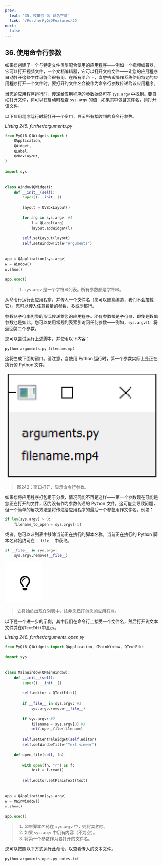 ```yaml
---
prev:
  text: '35. 枚举与 Qt 命名空间'
  link: '/FurtherPyQt6Features/35'
next:
  false
---
```


## 36. 使用命令行参数

如果您创建了一个与特定文件类型配合使用的应用程序——例如一个视频编辑器，它可以打开视频文件，一个文档编辑器，它可以打开文档文件——让您的应用程序自动打开这些文件可能会很有用。在所有平台上，当您告诉操作系统使用特定的应用程序打开一个文件时，要打开的文件名会被作为命令行参数传递给该应用程序。

当您的应用程序运行时，传递给应用程序的参数始终可在 `sys.argv` 中找到。要自动打开文件，你可以在启动时检查 `sys.argv` 的值，如果其中包含文件名，则打开该文件。

以下应用程序运行时将打开一个窗口，显示所有接收到的命令行参数。

*Listing 245. further/arguments.py*

```python
from PyQt6.QtWidgets import (
    QApplication,
    QWidget,
    QLabel,
    QVBoxLayout,
)

import sys


class Window(QWidget):
    def __init__(self):
        super().__init__()
        
        layout = QVBoxLayout()
        
        for arg in sys.argv: #1
            l = QLabel(arg)
            layout.addWidget(l)
            
        self.setLayout(layout)
        self.setWindowTitle("Arguments")
        
        
app = QApplication(sys.argv)
w = Window()
w.show()

app.exec()
```

> 1. `sys.argv` 是一个字符串列表。所有参数都是字符串。

从命令行运行此应用程序，并传入一个文件名（您可以随意编造，我们不会加载它）。您可以传入任意数量的参数，多或少都行。

参数以字符串列表的形式传递给您的应用程序。所有参数都是字符串，即使是数值参数也是如此。您可以使用常规列表索引访问任何参数——例如，`sys.argv[1]` 将返回第二个参数。

您可以尝试运行上述脚本，并使用以下内容：

```bash
python arguments.py filename.mp4
```

这将生成下面的窗口。请注意，当使用 Python 运行时，第一个参数实际上是正在执行的 Python 文件。

![Figure242](Figure242.png)

> 图242：窗口打开，显示命令行参数。

如果您将应用程序打包用于分发，情况可能不再是这样——第一个参数现在可能是您正在打开的文件，因为没有作为参数传递的 Python 文件。这可能会导致问题，但一个简单的解决方法是将传递给应用程序的最后一个参数用作文件名，例如：

```python
if len(sys.argv) > 0:
    filename_to_open = sys.argv[-1]
```

或者，您可以从列表中移除当前正在执行的脚本名称。当前正在执行的 Python 脚本名称始终可在 `__file__` 中获取。

```python
if __file__ in sys.argv:
    sys.argv.remove(__file__)
```

![tips](tips.png)

> 它将始终出现在列表中，除非您已打包您的应用程序。

以下是一个进一步的示例，其中我们在命令行上接受一个文件名，然后打开该文本文件并在`QTextEdit`中显示。

*Listing 246. further/arguments_open.py*

```python
from PyQt6.QtWidgets import QApplication, QMainWindow, QTextEdit

import sys


class MainWindow(QMainWindow):
    def __init__(self):
        super().__init__()
        
        self.editor = QTextEdit()
        
        if __file__ in sys.argv: #1
            sys.argv.remove(__file__)
                            
        if sys.argv: #2
            filename = sys.argv[0] #3
            self.open_file(filename)
                            
        self.setCentralWidget(self.editor)
        self.setWindowTitle("Text viewer")
        
    def open_file(self, fn):
                            
        with open(fn, "r") as f:
            text = f.read()
                            
        self.editor.setPlainText(text)
                            
                            
app = QApplication(sys.argv)
w = MainWindow()
w.show()

app.exec()
```

> 1. 如果脚本名称在 `sys.argv` 中，则将其移除。
> 2. 如果 `sys.argv` 中仍有内容（不为空）。
> 3. 将第一个参数作为要打开的文件名。

您可以按照以下方式运行此命令，以查看传入的文本文件。

```bash
python arguments_open.py notes.txt
```

